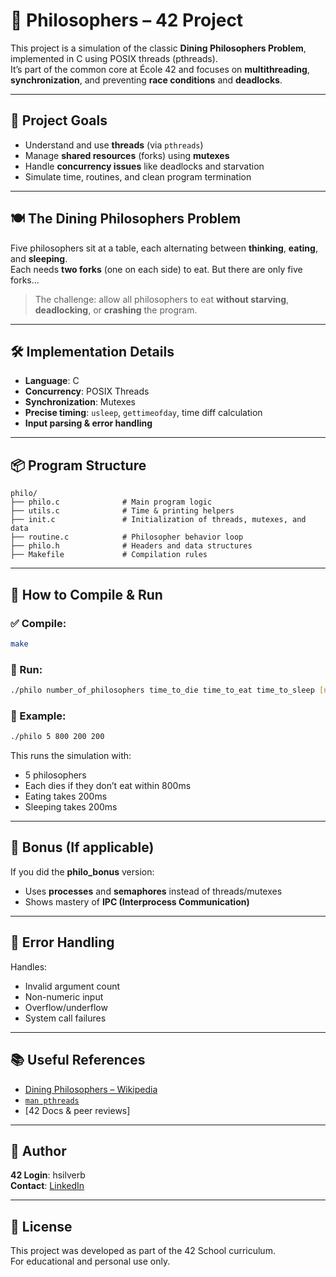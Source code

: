 # 🧠 Philosophers – 42 Project

This project is a simulation of the classic **Dining Philosophers Problem**, implemented in C using POSIX threads (pthreads).  
It’s part of the common core at École 42 and focuses on **multithreading**, **synchronization**, and preventing **race conditions** and **deadlocks**.

---

## 🧩 Project Goals

- Understand and use **threads** (via `pthreads`)
- Manage **shared resources** (forks) using **mutexes**
- Handle **concurrency issues** like deadlocks and starvation
- Simulate time, routines, and clean program termination

---

## 🍽️ The Dining Philosophers Problem

Five philosophers sit at a table, each alternating between **thinking**, **eating**, and **sleeping**.  
Each needs **two forks** (one on each side) to eat. But there are only five forks...

> The challenge: allow all philosophers to eat **without starving**, **deadlocking**, or **crashing** the program.

---

## 🛠 Implementation Details

- **Language**: C  
- **Concurrency**: POSIX Threads  
- **Synchronization**: Mutexes  
- **Precise timing**: `usleep`, `gettimeofday`, time diff calculation  
- **Input parsing & error handling**

---

## 📦 Program Structure

```
philo/
├── philo.c              # Main program logic
├── utils.c              # Time & printing helpers
├── init.c               # Initialization of threads, mutexes, and data
├── routine.c            # Philosopher behavior loop
├── philo.h              # Headers and data structures
├── Makefile             # Compilation rules
```

---

## 🧪 How to Compile & Run

### ✅ Compile:

```bash
make
```

### 🚀 Run:

```bash
./philo number_of_philosophers time_to_die time_to_eat time_to_sleep [number_of_times_each_philosopher_must_eat]
```

### 🧾 Example:

```bash
./philo 5 800 200 200
```

This runs the simulation with:
- 5 philosophers  
- Each dies if they don’t eat within 800ms  
- Eating takes 200ms  
- Sleeping takes 200ms

---

## 🧠 Bonus (If applicable)

If you did the **philo_bonus** version:

- Uses **processes** and **semaphores** instead of threads/mutexes
- Shows mastery of **IPC (Interprocess Communication)**

---

## 🧯 Error Handling

Handles:
- Invalid argument count
- Non-numeric input
- Overflow/underflow
- System call failures

---

## 📚 Useful References

- [Dining Philosophers – Wikipedia](https://en.wikipedia.org/wiki/Dining_philosophers_problem)  
- [`man pthreads`](https://man7.org/linux/man-pages/man7/pthreads.7.html)  
- [42 Docs & peer reviews]

---

## 👤 Author
  
**42 Login**: hsilverb  
**Contact**: [LinkedIn](https://www.linkedin.com/in/henrik-silverbage/)

---

## 📝 License

This project was developed as part of the 42 School curriculum.  
For educational and personal use only.
